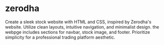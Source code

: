 # zerodha
Create a sleek stock website with HTML and CSS, inspired by Zerodha's website. Utilize clean layouts, intuitive navigation, and minimalist design. the webpge includes sections for navbar, stock image, and footer. Prioritize simplicity for a professional trading platform aesthetic.
